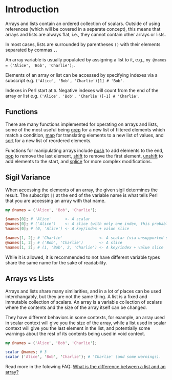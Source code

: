 # Introduction

Arrays and lists contain an ordered collection of scalars.
Outside of using references (which will be covered in a separate concept), this means that arrays and lists are always flat, i.e., they cannot contain other arrays or lists.

In most cases, lists are surrounded by parentheses `()` with their elements separated by commas `,`.

An array variable is usually populated by assigning a list to it, e.g., `my @names = ('Alice', 'Bob', 'Charlie');`.

Elements of an array or list can be accessed by specifying indexes via a subscript e.g. `('Alice', 'Bob', 'Charlie')[1] # 'Bob'`.

Indexes in Perl start at `0`.
Negative indexes will count from the end of the array or list e.g. `('Alice', 'Bob', 'Charlie')[-1] # 'Charlie'`.

## Functions

There are many functions implemented for operating on arrays and lists, some of the most useful being [grep][grep] for a new list of filtered elements which match a condition, [map][map] for translating elements to a new list of values, and [sort][sort] for a new list of reordered elements.

Functions for manipulating arrays include [push][push] to add elements to the end, [pop][pop] to remove the last element, [shift][shift] to remove the first element, [unshift][unshift] to add elements to the start, and [splice][splice] for more complex modifications.

## Sigil Variance

When accessing the elements of an array, the given sigil determines the result.
The subscript `[]` at the end of the variable name is what tells Perl that you are accessing an array with that name.

```perl
my @names = ('Alice', 'Bob', 'Charlie');

$names[0]; # 'Alice'      <- A scalar
@names[0]; # ('Alice')    <- A slice (with only one index, this probably isn't what you want. There will be a warning.)
%names[0]; # (0, 'Alice') <- A key/index + value slice

$names[1, 2]; # 'Charlie'                <- A scalar (via unsupported syntax for an ancient feature. Probably not what you want. There will be a warning.)
@names[1, 2]; # ('Bob', 'Charlie')       <- A slice
%names[1, 2]; # (1, 'Bob', 2, 'Charlie') <- A key/index + value slice
```

While it is allowed, it is recommended to not have different variable types share the same name for the sake of readability.

## Arrays vs Lists

Arrays and lists share many similarities, and in a lot of places can be used interchangably, but they are not the same thing.
A list is a fixed and immutable collection of scalars.
An array is a variable collection of scalars where the contents and the size of the array itself can be changed.

They have different behaviors in some contexts, for example, an array used in scalar context will give you the size of the array, while a list used in scalar context will give you the last element in the list, and potentially some warnings about the rest of its contents being used in void context.

```perl
my @names = ('Alice', 'Bob', 'Charlie');

scalar @names; # 3
scalar ('Alice', 'Bob', 'Charlie'); # 'Charlie' (and some warnings).
```

Read more in the folowing FAQ: [What is the difference between a list and an array?](perlfaq4listarray)

[perlfaq4listarray]: https://perldoc.pl/perlfaq4#What-is-the-difference-between-a-list-and-an-array?
[grep]: https://perldoc.pl/functions/grep
[map]: https://perldoc.pl/functions/map
[sort]: https://perldoc.pl/functions/sort
[push]: https://perldoc.pl/functions/push
[pop]: https://perldoc.pl/functions/pop
[shift]: https://perldoc.pl/functions/shift
[unshift]: https://perldoc.pl/functions/unshift
[splice]: https://perldoc.pl/functions/splice
